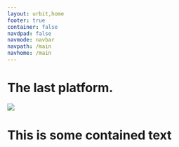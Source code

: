 ```yaml
---
layout: urbit,home
footer: true
container: false
navdpad: false
navmode: navbar
navpath: /main
navhome: /main
---
```


<div class="image-fs first">
    <h1>The last platform.</h1>
    <img src="http://urbit.s3.amazonaws.com/16-3-10/DSCF8643.jpg" />
</div>

<div class="container">
    <div class="col-md-offset-1 col-md-9">
        <h1>This is some contained text</h1>
    </div>
</div>
